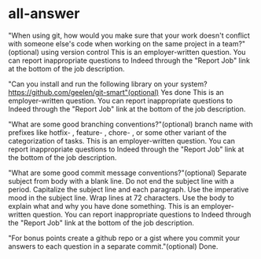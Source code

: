 # all-answer
"When using git, how would you make sure that your work doesn't conflict with someone else's code when working on the same project in a team?"(optional)
using version control
This is an employer-written question. You can report inappropriate questions to Indeed through the "Report Job" link at the bottom of the job description.

"Can you install and run the following library on your system? https://github.com/geelen/git-smart"(optional)
Yes done
This is an employer-written question. You can report inappropriate questions to Indeed through the "Report Job" link at the bottom of the job description.

"What are some good branching conventions?"(optional)
branch name with prefixes like hotfix- , feature- , chore- , or some other variant of the categorization of tasks.
This is an employer-written question. You can report inappropriate questions to Indeed through the "Report Job" link at the bottom of the job description.

"What are some good commit message conventions?"(optional)
Separate subject from body with a blank line.
Do not end the subject line with a period.
Capitalize the subject line and each paragraph.
Use the imperative mood in the subject line.
Wrap lines at 72 characters.
Use the body to explain what and why you have done something.
This is an employer-written question. You can report inappropriate questions to Indeed through the "Report Job" link at the bottom of the job description.

"For bonus points create a github repo or a gist where you commit your answers to each question in a separate commit."(optional)
Done.
